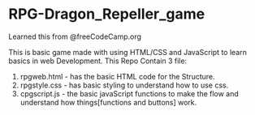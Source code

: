 # RPG-Dragon_Repeller_game
Learned this from @freeCodeCamp.org

This is basic game made with using HTML/CSS and JavaScript to learn basics in web Development.
This Repo Contain 3 file:

1. rpgweb.html - has the basic HTML code for the Structure.
2. rpgstyle.css - has basic styling to understand how to use css.
3. cpgscript.js - the basic javaScript functions to make the flow and understand how things[functions and buttons] work.
